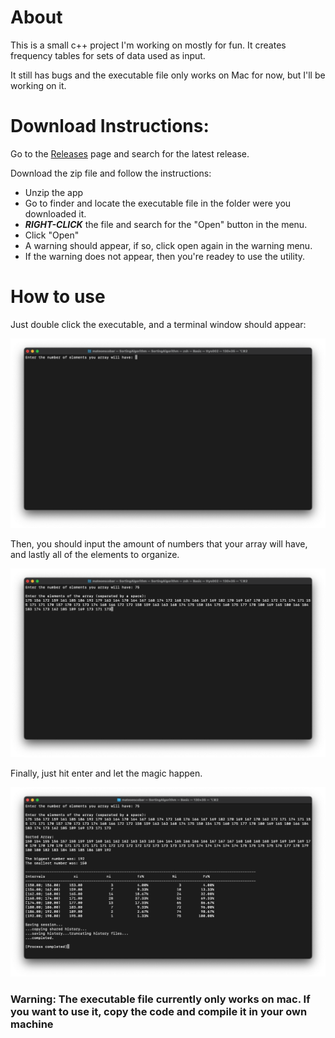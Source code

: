 # About
This is a small c++ project I'm working on mostly for fun. It creates frequency tables for sets of data used as input.

It still has bugs and the executable file only works on Mac for now, but I'll be working on it.

# Download Instructions:
Go to the [Releases](https://github.com/esMatthew/FrequencyTable/releases) page and search for the latest release. 

Download the zip file and follow the instructions:

- Unzip the app
- Go to finder and locate the executable file in the folder were you downloaded it.
- ***RIGHT-CLICK*** the file and search for the "Open" button in the menu.
- Click "Open"
- A warning should appear, if so, click open again in the warning menu.
- If the warning does not appear, then you're readey to use the utility.

# How to use

Just double click the executable, and a terminal window should appear:

![alt text](https://github.com/esMatthew/FrequencyTable/blob/main/Images/HowToUse_3.png)

Then, you should input the amount of numbers that your array will have, and lastly all of the elements to organize.

![alt text](https://github.com/esMatthew/FrequencyTable/blob/main/Images/HowToUse_2.png)

Finally, just hit enter and let the magic happen.

![alt text](https://github.com/esMatthew/FrequencyTable/blob/main/Images/HowToUse_1.png)

### **Warning: The executable file currently only works on mac. If you want to use it, copy the code and compile it in your own machine**

